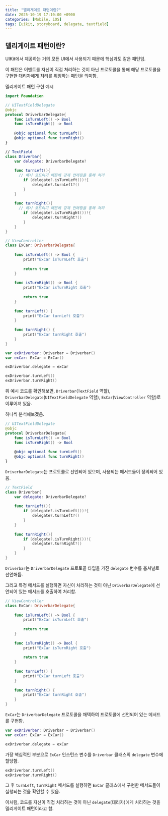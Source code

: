 ```yaml
---
title: "델리게이트 패턴이란?"
date: 2025-10-19 17:10:00 +0900
categories: [Mobile, iOS]
tags: [uikit, storyboard, delegate, textfield]
---
```


## **델리게이트 패턴이란?**
UIKit에서 제공하는 거의 모든 UI에서 사용되기 때문에 핵심과도 같은 패턴임.

이 패턴은 이벤트를 자신이 직접 처리하는 것이 아닌 프로토콜을 통해 해당 프로토콜을 구현한 대리자에게 처리를 위임하는 패턴을 의미함.

델리게이트 패턴 구현 예시
```swift
import Foundation

// UITextFieldDelegate
@objc
protocol DriverbarDelegate{
    func isTurnLeft() -> Bool
    func isTurnRight() -> Bool
    
    @objc optional func turnLeft()
    @objc optional func turnRight()
}

// TextField
class Driverbar{
    var delegate: DriverbarDelegate?
    
    func turnLeft(){
      // 예시 코드이기 때문에 강제 언래핑을 통해 처리
        if (delegate?.isTurnLeft())!{
            delegate?.turnLeft?()
        }
    }
    
    func turnRight(){
      // 예시 코드이기 때문에 강제 언래핑을 통해 처리
        if (delegate?.isTurnRight())!{
            delegate?.turnRight?()
        }
    }
}

// ViewController
class ExCar: DriverbarDelegate{
    
    func isTurnLeft() -> Bool {
        print("ExCar isTurnLeft 호출")
        
        return true
    }
    
    func isTurnRight() -> Bool {
        print("ExCar isTurnRight 호출")
        
        return true
    }
    
    func turnLeft() {
        print("ExCar turnLeft 호출")
    }
    
    func turnRight() {
        print("ExCar turnRight 호출")
    }
}

var exDriverbar: Driverbar = Driverbar()
var exCar: ExCar = ExCar()

exDriverbar.delegate = exCar

exDriverbar.turnLeft()
exDriverbar.turnRight()
```

위 예시 코드를 확인해보면, `Driverbar`(`TextField` 역할), `DriverbarDelegate`(`UITextFieldDelegate` 역할), `ExCar`(`ViewController` 역할)로 이루어져 있음.

하나씩 분석해보겠음.

```swift
// UITextFieldDelegate
@objc
protocol DriverbarDelegate{
    func isTurnLeft() -> Bool
    func isTurnRight() -> Bool
    
    @objc optional func turnLeft()
    @objc optional func turnRight()
}
```

`DriverbarDelegate`는 프로토콜로 선언되어 있으며, 사용되는 메서드들이 정의되어 있음.

```swift
// TextField
class Driverbar{
    var delegate: DriverbarDelegate?
    
    func turnLeft(){
        if (delegate?.isTurnLeft())!{
            delegate?.turnLeft?()
        }
    }
    
    func turnRight(){
        if (delegate?.isTurnRight())!{
            delegate?.turnRight?()
        }
    }
}
```

`Driverbar`는 `DriverbarDelegate` 프로토콜 타입을 가진 `delegate` 변수를 옵셔널로 선언해둠.

그리고 특정 메서드를 실행하면 자신이 처리하는 것이 아닌 `DriverbarDelegate`에 선언되어 있는 메서드를 호출하여 처리함.

```swift
// ViewController
class ExCar: DriverbarDelegate{
    
    func isTurnLeft() -> Bool {
        print("ExCar isTurnLeft 호출")
        
        return true
    }
    
    func isTurnRight() -> Bool {
        print("ExCar isTurnRight 호출")
        
        return true
    }
    
    func turnLeft() {
        print("ExCar turnLeft 호출")
    }
    
    func turnRight() {
        print("ExCar turnRight 호출")
    }
}
```

`ExCar`는 `DriverbarDelegate` 프로토콜을 채택하여 프로토콜에 선언되어 있는 메서드를 구현함.

```swift
var exDriverbar: Driverbar = Driverbar()
var exCar: ExCar = ExCar()

exDriverbar.delegate = exCar
```

가장 핵심적인 부분으로 `ExCar` 인스턴스 변수를 `Driverbar` 클래스의 `delegate` 변수에 할당함.

```swift
exDriverbar.turnLeft()
exDriverbar.turnRight()
```

그 후 `turnLeft`, `turnRight` 메서드를 실행하면 `ExCar` 클래스에서 구현한 메서드들이 실행되는 것을 확인할 수 있음.

이처럼, 코드를 자신이 직접 처리하는 것이 아닌 `delegate`(대리자)에게 처리하는 것을 델리게이트 패턴이라고 함.